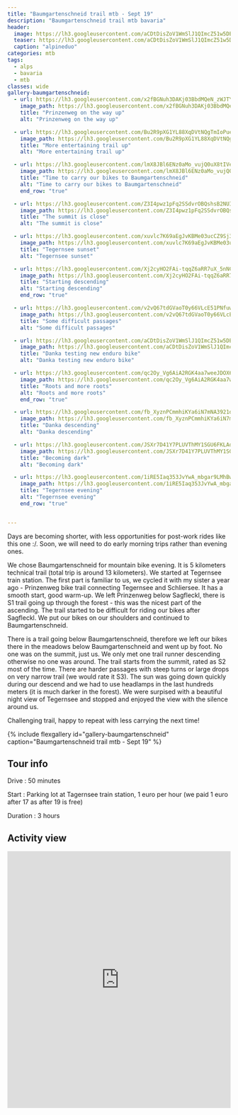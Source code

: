 ```yaml
---
title: "Baumgartenschneid trail mtb - Sept 19"
description: "Baumgartenschneid trail mtb bavaria"
header:
  image: https://lh3.googleusercontent.com/aCDtDisZoV1WmSlJ1QImcZ51w5DEpP7Gu7mKVUqheopnJ3e7DvJYLqVa-WO-0iVVAUAeAA6N97EwmEVe4DOdvBcdzf6X7cpJC2hXJam3dJIbAOo1-rv4aOIHwVhU4uZS0xNUYEB_p3T9ticTsWTnchOt4IQJJz1iT1SDiyEGXKjj0l2G4YDiAzx9tx1ylcMq893B-LWs7jzBMk8cD-7MYnmrIpeHn9gwjb5jGCKvWmpIopPP6uKDDDY3qLfZPPi3G58elIM00elVwQ3EbXA6TTbPJXoREtsuA56DVACsPNkxxrDEBT0jwF8mgFapu3LgC1zGOYquyUnQKcWpGalKmFCPQ9Jv5V8SmbCKK74Vi1PO3jzJHUq-fI3yF0Xt7GUX5UILqHTkiIN8b0fDIoY3lWnzVZuf2t__uoJ4Y5cAw0CAmBKFPAOwWuxXEc-QVeANSvAQKmWxPng0ZFIFidY4KJkeeKEuyKfs9k6GCjTzb6yd-mocOtBgvGPKStUkQambLTRZFIuiStJXe4IM1Nw0i_2WZVoG1iUmBOoTYEciekI9tTgT5offfErypib5FzkgHgH_5AELnCi_2ri7sHtqheIMRGQyG7xQWZihZv0tLAQhPh-Ff0zGnBNGl4Ijdb_jwahiLQEUNxy8GURlN1deFzhxsZJbyFTeKcSJb4p-fKei3qMGUL6IcgOP_dpz9J3bSXk_9MAS82G8oVuFV_9pKloC_Hvk9Wh5fuagPwvaWOAZyVil7w=w1156-h1540-no
  teaser: https://lh3.googleusercontent.com/aCDtDisZoV1WmSlJ1QImcZ51w5DEpP7Gu7mKVUqheopnJ3e7DvJYLqVa-WO-0iVVAUAeAA6N97EwmEVe4DOdvBcdzf6X7cpJC2hXJam3dJIbAOo1-rv4aOIHwVhU4uZS0xNUYEB_p3T9ticTsWTnchOt4IQJJz1iT1SDiyEGXKjj0l2G4YDiAzx9tx1ylcMq893B-LWs7jzBMk8cD-7MYnmrIpeHn9gwjb5jGCKvWmpIopPP6uKDDDY3qLfZPPi3G58elIM00elVwQ3EbXA6TTbPJXoREtsuA56DVACsPNkxxrDEBT0jwF8mgFapu3LgC1zGOYquyUnQKcWpGalKmFCPQ9Jv5V8SmbCKK74Vi1PO3jzJHUq-fI3yF0Xt7GUX5UILqHTkiIN8b0fDIoY3lWnzVZuf2t__uoJ4Y5cAw0CAmBKFPAOwWuxXEc-QVeANSvAQKmWxPng0ZFIFidY4KJkeeKEuyKfs9k6GCjTzb6yd-mocOtBgvGPKStUkQambLTRZFIuiStJXe4IM1Nw0i_2WZVoG1iUmBOoTYEciekI9tTgT5offfErypib5FzkgHgH_5AELnCi_2ri7sHtqheIMRGQyG7xQWZihZv0tLAQhPh-Ff0zGnBNGl4Ijdb_jwahiLQEUNxy8GURlN1deFzhxsZJbyFTeKcSJb4p-fKei3qMGUL6IcgOP_dpz9J3bSXk_9MAS82G8oVuFV_9pKloC_Hvk9Wh5fuagPwvaWOAZyVil7w=w300-h800-no
  caption: "alpineduo"
categories: mtb
tags:
  - alps
  - bavaria
  - mtb
classes: wide
gallery-baumgartenschneid:
  - url: https://lh3.googleusercontent.com/x2fBGNuh3DAKj03BbdMQeN_zWJTYH8wzYDylMjvvAz19tqX2VLMGhdBFW05haHgT4AVJJAu49fqLgmTmIqu_zg5ZzsBQrCJfTf7nAIvSc_wUYwfaAJnqCOExIHhfjW6ccC7cPu8UWuRBcDBfaZEpZ9Co_IALLkZQeHwkBDbzkpAohLVyyy3owkFBRMXu1i1x2a9t_s6u8uDX6S-neHCRAQuICCQJ9ONrCq3PG_OXee2uSrzQpVdbjEQc8XD5emi1YDlJ5Fk8gAeORGdMK4hrAlmkSckPFVRsgsNFoosPCFIix4JGWYTmZ22_a-NuzHRuI2_NvqAJxG5Ion3gavFaVZ86sEx3cDCOYzUUnO6p5gh53qhI3tzmygK0_BmT1ezzFROgMkKVWFWJz0AvZ4Jp2EZH7ggk9wR6bhqfMuqYE5rFiTi4XdXbm_edqUKeSotosGiIwuqYZgvFZJN-uf7-qu3nm88hNmwbliNNKDPEyq73YqMbUwLuhZ_R_KGxSlMBdWhKBQoPt9-_I06as_eECPoYb0IsJ2LobpTSNdeZs7cC_OuW9TMB2dSKAUH37hu3dnXHC_2lfl2e9hkC1vD31FZXIJbavfWLkhXgDR_QtoEKO9mR4IJapL98qtBOZmhARTxN41KQQM_6PkoHneNAeCcBYHtYZlLVd2i34o5XOLG4xArb4GOrOA37-sKeDNCjfF4AIDnP5G8rhbQd_Q8HxAgSz3dB4tJwLGyGwtHhouvlNllhGg=w1156-h1540-no
    image_path: https://lh3.googleusercontent.com/x2fBGNuh3DAKj03BbdMQeN_zWJTYH8wzYDylMjvvAz19tqX2VLMGhdBFW05haHgT4AVJJAu49fqLgmTmIqu_zg5ZzsBQrCJfTf7nAIvSc_wUYwfaAJnqCOExIHhfjW6ccC7cPu8UWuRBcDBfaZEpZ9Co_IALLkZQeHwkBDbzkpAohLVyyy3owkFBRMXu1i1x2a9t_s6u8uDX6S-neHCRAQuICCQJ9ONrCq3PG_OXee2uSrzQpVdbjEQc8XD5emi1YDlJ5Fk8gAeORGdMK4hrAlmkSckPFVRsgsNFoosPCFIix4JGWYTmZ22_a-NuzHRuI2_NvqAJxG5Ion3gavFaVZ86sEx3cDCOYzUUnO6p5gh53qhI3tzmygK0_BmT1ezzFROgMkKVWFWJz0AvZ4Jp2EZH7ggk9wR6bhqfMuqYE5rFiTi4XdXbm_edqUKeSotosGiIwuqYZgvFZJN-uf7-qu3nm88hNmwbliNNKDPEyq73YqMbUwLuhZ_R_KGxSlMBdWhKBQoPt9-_I06as_eECPoYb0IsJ2LobpTSNdeZs7cC_OuW9TMB2dSKAUH37hu3dnXHC_2lfl2e9hkC1vD31FZXIJbavfWLkhXgDR_QtoEKO9mR4IJapL98qtBOZmhARTxN41KQQM_6PkoHneNAeCcBYHtYZlLVd2i34o5XOLG4xArb4GOrOA37-sKeDNCjfF4AIDnP5G8rhbQd_Q8HxAgSz3dB4tJwLGyGwtHhouvlNllhGg=w300-h400-no
    title: "Prinzenweg on the way up"
    alt: "Prinzenweg on the way up"

  - url: https://lh3.googleusercontent.com/Bu2R9pXG1YL88XqDVtNQgTmIoPueVb1btq06pNW0ngLfv1peaMBB5RKdq9IoNlFODorb6eU5Mf8zaxxq4oieWqK26eAhkLL1kewxw5bvSnXhUIpgQHqEGTyfdfIBHl5hl6Qch_L3LE_Vo4EKROciPvqnsVIxDenCrecO3Tpk9AqKVDADKzckrk6SMrmvlyEMNLMKBpTtek6M26Z2x-4MEKioXC8P25xv-OOUywhINeIxHSGRnOhhxpBJYYaA9IYY7T785RSNjn_xo4LQXl_BHMjQbckwDXUgPbQFROHINXZiTAQubROJFlOxzIFE86Q1obAumsB_B6irUHFByhOL0H_APOuoeH00-2JpHQvWkJAKRbx0B1RbWjqr8AKTu_6SH_Gx6Y8lFwCN-8BzZZ9sF9Am-DCs4q2d-CMc2Q0CwIg1BGmCA02r6DrC4VzKT-0TDtXRio1ZdRP5jA1jklq3rm8BxOrOVhVVaf6kJ96e1v3ZgbeW380V-umB9zTy-CHeWogLInVBoaSq1GxyHs85gVb8YLW_YyXUT0VKwc0LqCNr7c1D9aOwOzFKXB7ybZXsSzc9jppKIQkT98h3wqGHXBPOBnPhLjLzlONnerTeAZuZbOZyUj9mtO1l1YsyTGQ0UE9gWOFBMWR17lac7LNQkSNQdcaHpkmdZKPuYDScvKx_sA4CiJ55fJ-drvdbtAU-1QE4-l-po9FAaNbU9KU12wqbJJ9yp2Bg54mc4a7ZXAtCj0tjMA=w1156-h1540-no
    image_path: https://lh3.googleusercontent.com/Bu2R9pXG1YL88XqDVtNQgTmIoPueVb1btq06pNW0ngLfv1peaMBB5RKdq9IoNlFODorb6eU5Mf8zaxxq4oieWqK26eAhkLL1kewxw5bvSnXhUIpgQHqEGTyfdfIBHl5hl6Qch_L3LE_Vo4EKROciPvqnsVIxDenCrecO3Tpk9AqKVDADKzckrk6SMrmvlyEMNLMKBpTtek6M26Z2x-4MEKioXC8P25xv-OOUywhINeIxHSGRnOhhxpBJYYaA9IYY7T785RSNjn_xo4LQXl_BHMjQbckwDXUgPbQFROHINXZiTAQubROJFlOxzIFE86Q1obAumsB_B6irUHFByhOL0H_APOuoeH00-2JpHQvWkJAKRbx0B1RbWjqr8AKTu_6SH_Gx6Y8lFwCN-8BzZZ9sF9Am-DCs4q2d-CMc2Q0CwIg1BGmCA02r6DrC4VzKT-0TDtXRio1ZdRP5jA1jklq3rm8BxOrOVhVVaf6kJ96e1v3ZgbeW380V-umB9zTy-CHeWogLInVBoaSq1GxyHs85gVb8YLW_YyXUT0VKwc0LqCNr7c1D9aOwOzFKXB7ybZXsSzc9jppKIQkT98h3wqGHXBPOBnPhLjLzlONnerTeAZuZbOZyUj9mtO1l1YsyTGQ0UE9gWOFBMWR17lac7LNQkSNQdcaHpkmdZKPuYDScvKx_sA4CiJ55fJ-drvdbtAU-1QE4-l-po9FAaNbU9KU12wqbJJ9yp2Bg54mc4a7ZXAtCj0tjMA=w300-h400-no
    title: "More entertaining trail up"
    alt: "More entertaining trail up"

  - url: https://lh3.googleusercontent.com/lmX8JBl6ENz0aMo_vujQ0uX8tIVeqrwMmjGFLs1ffY71HNOYEtPGP-Vdp0n6tz9OTD8FIidnzWPgwV6zTPAuMaw3SkyGajfBvPHQSUkb2MzKAvyT_ppk79ly5mn6g8KKjkNJV-231_dPk10P1x6RTVlZBPqAASjDzGcaP9Pa69gF5db5TgbLCzEMCz1k7_lsjLE86Ps62M1inOzKFO20UhxVjGT51b_0ONDYh2mFFzmLhdjUrNJxGY3VzsvA8ETIddb_Tr4wSlhXT7g4h95Wg24Zkw5a5WPrrueXXuSgLQBRdxLIvzY57AJ6AaBJnG5Zw7NU_F_AFrIW0aCKTLHypZKTA3S7p-SBOUE_dHP_PA4_j6Qb5XgHucFoz8uDkbsKrh9OgakG-nscNqazWU_2JNW4LUW01MjuNf17uXoLXYrGvkAuMEfKjZFcAQrHWA6Tsheyq-IqNdChG8Th3lzM-Vs65Qb91xCl2-qar-S9PXNQ0Ue2hfmRhXQ7q5zlIvLaJJ7R_DC3XJZ8vNScoZ98WNENRpQoarr26-q4sDO9zgf_yQTw2tFu039Cnbn0r3EILdxCttSKnNGs0VndxhrhzbXclImt3onA2-QzMG0JbC5qxqxuxu78yJGTIT9z_e1L0wMzKGIZmXZIFFeKL--LKF1l4TgBg8_RWfgxQZCKm1fYYMEm3qCRkVR3kEkbeUjYKwLTZr_5cOQo_bL_d4gMn4i0ledzpt8eNWUhPN2_ebrbZIZZLg=w1156-h1540-no
    image_path: https://lh3.googleusercontent.com/lmX8JBl6ENz0aMo_vujQ0uX8tIVeqrwMmjGFLs1ffY71HNOYEtPGP-Vdp0n6tz9OTD8FIidnzWPgwV6zTPAuMaw3SkyGajfBvPHQSUkb2MzKAvyT_ppk79ly5mn6g8KKjkNJV-231_dPk10P1x6RTVlZBPqAASjDzGcaP9Pa69gF5db5TgbLCzEMCz1k7_lsjLE86Ps62M1inOzKFO20UhxVjGT51b_0ONDYh2mFFzmLhdjUrNJxGY3VzsvA8ETIddb_Tr4wSlhXT7g4h95Wg24Zkw5a5WPrrueXXuSgLQBRdxLIvzY57AJ6AaBJnG5Zw7NU_F_AFrIW0aCKTLHypZKTA3S7p-SBOUE_dHP_PA4_j6Qb5XgHucFoz8uDkbsKrh9OgakG-nscNqazWU_2JNW4LUW01MjuNf17uXoLXYrGvkAuMEfKjZFcAQrHWA6Tsheyq-IqNdChG8Th3lzM-Vs65Qb91xCl2-qar-S9PXNQ0Ue2hfmRhXQ7q5zlIvLaJJ7R_DC3XJZ8vNScoZ98WNENRpQoarr26-q4sDO9zgf_yQTw2tFu039Cnbn0r3EILdxCttSKnNGs0VndxhrhzbXclImt3onA2-QzMG0JbC5qxqxuxu78yJGTIT9z_e1L0wMzKGIZmXZIFFeKL--LKF1l4TgBg8_RWfgxQZCKm1fYYMEm3qCRkVR3kEkbeUjYKwLTZr_5cOQo_bL_d4gMn4i0ledzpt8eNWUhPN2_ebrbZIZZLg=w300-h400-no
    title: "Time to carry our bikes to Baumgartenschneid"
    alt: "Time to carry our bikes to Baumgartenschneid"
    end_row: "true"

  - url: https://lh3.googleusercontent.com/Z3I4pwz1pFq2SSdvrOBQshsB2NUIoApdXwjxLvAk9hjTrRvSrkK3CwsbnUP9MzW1N49djI06ZUuZHiXrv87vf5KiPS409ucz3z85tT7PdkCPIPDtRZnaEN0NeU3He_qnmzYe7zRYxDKhlKcKhtoqwbKfn1gOlu5B48uaGdoBIr-agHovZT_GcgFaf6NqjtCDsZzoYA61l6vEnWVtCJMWNb-qlFdn2MGF1lXv4-djMmR87ZpxwMQNfWEU3o1czhkH1g8t0oCRz1IqIV-NT4jzVmKYBqKg8LtFCjlF02v0nooq781akVmaYZOXU0Dfy93CHTuWHtiYklgZ6aUrYXUJHuczXCwngBC5Qg51q2qxggjKnxJsjLJGlbK9xo5zH9h9gqemaimGnV9-GIAdSQkQovMu_nHiIDsxIPI4I4LrScgskusKVicUagaYgWo768HWAQI4fZa-v7dg9it9q7A22NJz7i0ceqUBZdPggLp3ckeQUb6K6NV-CQVwhmNl5C-BLw-Mt9C7axz3rYGN8Abi2BZ59VcdFuZ00_YZ5w4BLXbern48yyCet9mbndXHAsovCFYt3kQecniarvjR3OcOX9eqb6gmOXRxINwo9UXC4_xemAJfgbjgbwCwATQmQiYEGojZRWVZcIzGIQnRixX7Jc55BXqWghoTllPtC38WHmTZlqxmwbZ7b5GRkJzLuV0Uf6e465HWhkp9aFcri4qEADV7bOGc3NOgU_9A7WjaGW9PyI8Gyg=w2054-h1542-no
    image_path: https://lh3.googleusercontent.com/Z3I4pwz1pFq2SSdvrOBQshsB2NUIoApdXwjxLvAk9hjTrRvSrkK3CwsbnUP9MzW1N49djI06ZUuZHiXrv87vf5KiPS409ucz3z85tT7PdkCPIPDtRZnaEN0NeU3He_qnmzYe7zRYxDKhlKcKhtoqwbKfn1gOlu5B48uaGdoBIr-agHovZT_GcgFaf6NqjtCDsZzoYA61l6vEnWVtCJMWNb-qlFdn2MGF1lXv4-djMmR87ZpxwMQNfWEU3o1czhkH1g8t0oCRz1IqIV-NT4jzVmKYBqKg8LtFCjlF02v0nooq781akVmaYZOXU0Dfy93CHTuWHtiYklgZ6aUrYXUJHuczXCwngBC5Qg51q2qxggjKnxJsjLJGlbK9xo5zH9h9gqemaimGnV9-GIAdSQkQovMu_nHiIDsxIPI4I4LrScgskusKVicUagaYgWo768HWAQI4fZa-v7dg9it9q7A22NJz7i0ceqUBZdPggLp3ckeQUb6K6NV-CQVwhmNl5C-BLw-Mt9C7axz3rYGN8Abi2BZ59VcdFuZ00_YZ5w4BLXbern48yyCet9mbndXHAsovCFYt3kQecniarvjR3OcOX9eqb6gmOXRxINwo9UXC4_xemAJfgbjgbwCwATQmQiYEGojZRWVZcIzGIQnRixX7Jc55BXqWghoTllPtC38WHmTZlqxmwbZ7b5GRkJzLuV0Uf6e465HWhkp9aFcri4qEADV7bOGc3NOgU_9A7WjaGW9PyI8Gyg=w400-h300-no
    title: "The summit is close"
    alt: "The summit is close"

  - url: https://lh3.googleusercontent.com/xuvlc7K69aEgJvKBMe03ucCZ9Sj3fOdHkLmd4EEi_jJSmmLRnn3Xdrcfzrr4xnFya84T6LBxNByy0VVozmBH97hCxFSZT4kMUeXOoqyWQ1ChHmNyvPEuNJSRZks0BLlwrsLbxCqaeCWccpWe41P-ELlNGKvF5vYgTR_6tayId1T7CNbrYbO79XzZcXlG_uJNkhu4HZqSQOu2SSlj2kT9jGKMFhPf5Xc0itSl9L7PFwUZ8VsQj-ZUBBNEVqLSiMWx71o4hdD_vhpn7Lf_pVjaJBdfHo79QrYq2uFzlA4HXOuchUg4bjL_ewu2qT8s4SJkx78iOobl91mp_-qW33MTIvS66q3n6A8ZWK7MdoMABHwlpqmmbypZUePJH5ZShxxWBOlia9VMuz7SgqyBFWH5IZfXm_M2t9yftaFOxLyJd771mBEEcMwJLwe0px42PNuXzMSZ2sI3hr_2R4m1q0lP8EcqXVSRfJkeuTUQamLTVOuu1g4ajbJYJY7Rx3gWPRXbFAE4hT89NFOQSeIt_dKoD808_1yA5s_bYpAo27f98aNPSOY8UFWQmNKOkii1xXnJIRFBwyQnhOtlD8QWV522gkPQB_VcOcvC4SOFcKG22w8t4fkA4HxFdsjCvogT_4G1lhQHa2lnaR-MtNRgm5H56FLHeeJThfXh5adIuu-QQSidfFVMv1w0h-daiwbwMJilIvF8nB16zgTB3ylrO2IzqNPzJT3rHcgp0qvZptvbWvZl7PEeyg=w2054-h1540-no
    image_path: https://lh3.googleusercontent.com/xuvlc7K69aEgJvKBMe03ucCZ9Sj3fOdHkLmd4EEi_jJSmmLRnn3Xdrcfzrr4xnFya84T6LBxNByy0VVozmBH97hCxFSZT4kMUeXOoqyWQ1ChHmNyvPEuNJSRZks0BLlwrsLbxCqaeCWccpWe41P-ELlNGKvF5vYgTR_6tayId1T7CNbrYbO79XzZcXlG_uJNkhu4HZqSQOu2SSlj2kT9jGKMFhPf5Xc0itSl9L7PFwUZ8VsQj-ZUBBNEVqLSiMWx71o4hdD_vhpn7Lf_pVjaJBdfHo79QrYq2uFzlA4HXOuchUg4bjL_ewu2qT8s4SJkx78iOobl91mp_-qW33MTIvS66q3n6A8ZWK7MdoMABHwlpqmmbypZUePJH5ZShxxWBOlia9VMuz7SgqyBFWH5IZfXm_M2t9yftaFOxLyJd771mBEEcMwJLwe0px42PNuXzMSZ2sI3hr_2R4m1q0lP8EcqXVSRfJkeuTUQamLTVOuu1g4ajbJYJY7Rx3gWPRXbFAE4hT89NFOQSeIt_dKoD808_1yA5s_bYpAo27f98aNPSOY8UFWQmNKOkii1xXnJIRFBwyQnhOtlD8QWV522gkPQB_VcOcvC4SOFcKG22w8t4fkA4HxFdsjCvogT_4G1lhQHa2lnaR-MtNRgm5H56FLHeeJThfXh5adIuu-QQSidfFVMv1w0h-daiwbwMJilIvF8nB16zgTB3ylrO2IzqNPzJT3rHcgp0qvZptvbWvZl7PEeyg=w400-h300-no
    title: "Tegernsee sunset"
    alt: "Tegernsee sunset"

  - url: https://lh3.googleusercontent.com/Xj2cyHO2FAi-tqqZ6aRR7uX_5nNC3vETtEPgNhZxqAH32qcCQIXB3f-SH3DMwWRPcp3ix0ECFyT2-zqggz-GJJTB3HEmCBxBWAImLzNecjVp79u3KaS6cnp33eWWnCeAj3McBdNc68KusM5XLhwe1p8hJj34m0gZNfRg38u-gxZqs5l7RS7rcBfqPEBN_ipPYMzPNu9As-h-OiMlbEkwzbTtNN7-clEImzEXwLAW3OKfhJh4c69gb8uTSHNMQDruwtqlQs0IqoTJdVBC91WETIApp8YLlBQeuiRuK1Kv8ZgfAhR_K_hdT6N8YswcnfnW6YG_WqKgVvGf36yZOfmLQF1YwOmD-UH3IJx-FK3KYrZ8hsJOkAwVnHA67W3pVIVgwwAZ1KyUea_d9gKwjoZE5WCBm3QxXfs1XcO41b_ODQGep39K2WJKSUpXNIPyenhlb0GbXvSX_IsX2LcZTGGTwUB9c07uFkDckhv9xLuxio4Ed1Sw1vbxfW3-_GxhX3Y_yOnWk_Dn7s8ZvwH98SEV31M00mgbiLhhNL68J9CklTFIP2xe3mmwgIY-8LUPRWeh32-JflRNBRObtkXVs4N0g1VQUpDrAMlw7Hppy9OOWxeWV-nrBe2Oycom515gYMN2kDJhu-EV0gdVzyfvQH166Q7tOwcJVu0BVebsSjpXYbY2dh0_d5tNsr4En4r_xDfgC6NJhY7M7LSDzAUDvjraM-Z0ucwaWJw7lXfvGqyxzJC9yJcVcA=w2054-h1542-no
    image_path: https://lh3.googleusercontent.com/Xj2cyHO2FAi-tqqZ6aRR7uX_5nNC3vETtEPgNhZxqAH32qcCQIXB3f-SH3DMwWRPcp3ix0ECFyT2-zqggz-GJJTB3HEmCBxBWAImLzNecjVp79u3KaS6cnp33eWWnCeAj3McBdNc68KusM5XLhwe1p8hJj34m0gZNfRg38u-gxZqs5l7RS7rcBfqPEBN_ipPYMzPNu9As-h-OiMlbEkwzbTtNN7-clEImzEXwLAW3OKfhJh4c69gb8uTSHNMQDruwtqlQs0IqoTJdVBC91WETIApp8YLlBQeuiRuK1Kv8ZgfAhR_K_hdT6N8YswcnfnW6YG_WqKgVvGf36yZOfmLQF1YwOmD-UH3IJx-FK3KYrZ8hsJOkAwVnHA67W3pVIVgwwAZ1KyUea_d9gKwjoZE5WCBm3QxXfs1XcO41b_ODQGep39K2WJKSUpXNIPyenhlb0GbXvSX_IsX2LcZTGGTwUB9c07uFkDckhv9xLuxio4Ed1Sw1vbxfW3-_GxhX3Y_yOnWk_Dn7s8ZvwH98SEV31M00mgbiLhhNL68J9CklTFIP2xe3mmwgIY-8LUPRWeh32-JflRNBRObtkXVs4N0g1VQUpDrAMlw7Hppy9OOWxeWV-nrBe2Oycom515gYMN2kDJhu-EV0gdVzyfvQH166Q7tOwcJVu0BVebsSjpXYbY2dh0_d5tNsr4En4r_xDfgC6NJhY7M7LSDzAUDvjraM-Z0ucwaWJw7lXfvGqyxzJC9yJcVcA=w400-h300-no
    title: "Starting descending"
    alt: "Starting descending"
    end_row: "true"

  - url: https://lh3.googleusercontent.com/v2vQ67tdGVaoT0y66VLcE51PNfuwa8YKSEeTEH189-4JXLLHyaYmEmf6D-hiffoMbUQcNje21FnlloD8h7INdZ6oHuDMsAJNajSm-RmbeVanr0CcbOWWB_b6LqBYdcUYpK-Pb_gZGL_GSkEs7WH2QIh88eZkscpbdAyDzjVezVqf8QciCkEiaAp-G7RP8vCtnYvhDWePhWclOCEItf4IZbNz_oin2JxGkh_fU3RecdRDvjvjdU6cS46j9BN5z6qRTlLDQ-UERIONF9yTkCgKN7uhSL3u9A3kksdC1Z6vY7gu00vYG0HrF0iB91T5qaTrNhcIJBQNbcI-TatSmfujo9RLAhiOtTIs5PCYMMulUve_1xilhTb8bCAwNKSMUUO9bOFF8mwgio2sU4niGwSvoXtIcX5SiEfUvHf0uO2RVbYm6OvHgA77B04_PaywpOYHDk76bam1rQuy8K8ZF7-PwxhZXrMbuzTOmOwcgyyN1ja_eNZ841QNWMXXOfskusc-T0IDMyVlWD9eRjBowaP4QRA0GsjLJ5g9R3KmflFhbRT_curs5Y9mKMVd1FaASu4rdfpKeXgCTw-AmcUAGpRsHVwl-oXI9rlpl5yHUd8Vi31Mk1GaMsGb_gU5xlfYw0scusEYqCwSaSsQy3oFoyKqyTHy0Z7rkT_fAaTjGKJp_ESrMQUQHIVaNndAOE8bklTg-NyOwIJ1nVLAssdofjNcxy7QN_n03-eTt6vs3-GghgSm-1lYow=w1156-h1540-no
    image_path: https://lh3.googleusercontent.com/v2vQ67tdGVaoT0y66VLcE51PNfuwa8YKSEeTEH189-4JXLLHyaYmEmf6D-hiffoMbUQcNje21FnlloD8h7INdZ6oHuDMsAJNajSm-RmbeVanr0CcbOWWB_b6LqBYdcUYpK-Pb_gZGL_GSkEs7WH2QIh88eZkscpbdAyDzjVezVqf8QciCkEiaAp-G7RP8vCtnYvhDWePhWclOCEItf4IZbNz_oin2JxGkh_fU3RecdRDvjvjdU6cS46j9BN5z6qRTlLDQ-UERIONF9yTkCgKN7uhSL3u9A3kksdC1Z6vY7gu00vYG0HrF0iB91T5qaTrNhcIJBQNbcI-TatSmfujo9RLAhiOtTIs5PCYMMulUve_1xilhTb8bCAwNKSMUUO9bOFF8mwgio2sU4niGwSvoXtIcX5SiEfUvHf0uO2RVbYm6OvHgA77B04_PaywpOYHDk76bam1rQuy8K8ZF7-PwxhZXrMbuzTOmOwcgyyN1ja_eNZ841QNWMXXOfskusc-T0IDMyVlWD9eRjBowaP4QRA0GsjLJ5g9R3KmflFhbRT_curs5Y9mKMVd1FaASu4rdfpKeXgCTw-AmcUAGpRsHVwl-oXI9rlpl5yHUd8Vi31Mk1GaMsGb_gU5xlfYw0scusEYqCwSaSsQy3oFoyKqyTHy0Z7rkT_fAaTjGKJp_ESrMQUQHIVaNndAOE8bklTg-NyOwIJ1nVLAssdofjNcxy7QN_n03-eTt6vs3-GghgSm-1lYow=w300-h400-no
    title: "Some difficult passages"
    alt: "Some difficult passages"

  - url: https://lh3.googleusercontent.com/aCDtDisZoV1WmSlJ1QImcZ51w5DEpP7Gu7mKVUqheopnJ3e7DvJYLqVa-WO-0iVVAUAeAA6N97EwmEVe4DOdvBcdzf6X7cpJC2hXJam3dJIbAOo1-rv4aOIHwVhU4uZS0xNUYEB_p3T9ticTsWTnchOt4IQJJz1iT1SDiyEGXKjj0l2G4YDiAzx9tx1ylcMq893B-LWs7jzBMk8cD-7MYnmrIpeHn9gwjb5jGCKvWmpIopPP6uKDDDY3qLfZPPi3G58elIM00elVwQ3EbXA6TTbPJXoREtsuA56DVACsPNkxxrDEBT0jwF8mgFapu3LgC1zGOYquyUnQKcWpGalKmFCPQ9Jv5V8SmbCKK74Vi1PO3jzJHUq-fI3yF0Xt7GUX5UILqHTkiIN8b0fDIoY3lWnzVZuf2t__uoJ4Y5cAw0CAmBKFPAOwWuxXEc-QVeANSvAQKmWxPng0ZFIFidY4KJkeeKEuyKfs9k6GCjTzb6yd-mocOtBgvGPKStUkQambLTRZFIuiStJXe4IM1Nw0i_2WZVoG1iUmBOoTYEciekI9tTgT5offfErypib5FzkgHgH_5AELnCi_2ri7sHtqheIMRGQyG7xQWZihZv0tLAQhPh-Ff0zGnBNGl4Ijdb_jwahiLQEUNxy8GURlN1deFzhxsZJbyFTeKcSJb4p-fKei3qMGUL6IcgOP_dpz9J3bSXk_9MAS82G8oVuFV_9pKloC_Hvk9Wh5fuagPwvaWOAZyVil7w=w1156-h1540-no
    image_path: https://lh3.googleusercontent.com/aCDtDisZoV1WmSlJ1QImcZ51w5DEpP7Gu7mKVUqheopnJ3e7DvJYLqVa-WO-0iVVAUAeAA6N97EwmEVe4DOdvBcdzf6X7cpJC2hXJam3dJIbAOo1-rv4aOIHwVhU4uZS0xNUYEB_p3T9ticTsWTnchOt4IQJJz1iT1SDiyEGXKjj0l2G4YDiAzx9tx1ylcMq893B-LWs7jzBMk8cD-7MYnmrIpeHn9gwjb5jGCKvWmpIopPP6uKDDDY3qLfZPPi3G58elIM00elVwQ3EbXA6TTbPJXoREtsuA56DVACsPNkxxrDEBT0jwF8mgFapu3LgC1zGOYquyUnQKcWpGalKmFCPQ9Jv5V8SmbCKK74Vi1PO3jzJHUq-fI3yF0Xt7GUX5UILqHTkiIN8b0fDIoY3lWnzVZuf2t__uoJ4Y5cAw0CAmBKFPAOwWuxXEc-QVeANSvAQKmWxPng0ZFIFidY4KJkeeKEuyKfs9k6GCjTzb6yd-mocOtBgvGPKStUkQambLTRZFIuiStJXe4IM1Nw0i_2WZVoG1iUmBOoTYEciekI9tTgT5offfErypib5FzkgHgH_5AELnCi_2ri7sHtqheIMRGQyG7xQWZihZv0tLAQhPh-Ff0zGnBNGl4Ijdb_jwahiLQEUNxy8GURlN1deFzhxsZJbyFTeKcSJb4p-fKei3qMGUL6IcgOP_dpz9J3bSXk_9MAS82G8oVuFV_9pKloC_Hvk9Wh5fuagPwvaWOAZyVil7w=w300-h400-no
    title: "Danka testing new enduro bike"
    alt: "Danka testing new enduro bike"

  - url: https://lh3.googleusercontent.com/qc2Oy_Vg6AiA2RGK4aa7weeJDOX646Lv5UrE3rCK7rC6ejtD7r2IiUgPU2j2cnMYFYQ3XXovakfqmE_67P3C5SEfGNjVZWO4AkZjZF9blVkgThhaahJfgoz3nZuFM1CQCkI51l1roNdHg3sGt6EcSXe8udMFqYa1IM1wSKBRU6W9qNSk-2ckfboiNOcL5ggecSv3qUg7E2hLKACWgkbyzqFIfjtaDxq1C0M02NYAAGJ78vZf4xVlho7Vo9GutOysxlZz-NfX6MePmhG8dK306hKnAvCf1yO0f-CDJUnUy9OA9xWev7wNU356QoFbvEgOVOu0aBVPGXA3s1tVpvaR9C0KwcYLORL_Fb5ODp8If5uIQmC6TKK7xxQ_s8lkbSb75adzzFfBrNXHIh_epKugryK2CrF_H82jxzH6aNZD2CO0zY2eGyYx7R-XrZlTi9X0dNJHchX-50MT3zdjIcuaYFVwM76bfF7YkzMHxLRd263AvEDN2tG-dZdMqGJCQkUXDZyfFPD7zm-JENTZzAfMWCUTGoHCEeqGMeOcwVimvOjXVqaBNjQgIjK3kUiBtvT7gCyIdVyHXLqrx9lWavVNjcpNmJhD12EOu18w-UIFBT5iKL7DD1X5HXJ8vwiU_UEY9sqkD_ItWcUVQ6wRF9u0mdP-xQzus7mp4CMuI98h46l_2PBw1kaNGOL6ljwcXPsrrGJw6uqrVXmBCLJbnj0AGp5Amm31eh2pbyRbfGd2ciARpmokKw=w1156-h1540-no
    image_path: https://lh3.googleusercontent.com/qc2Oy_Vg6AiA2RGK4aa7weeJDOX646Lv5UrE3rCK7rC6ejtD7r2IiUgPU2j2cnMYFYQ3XXovakfqmE_67P3C5SEfGNjVZWO4AkZjZF9blVkgThhaahJfgoz3nZuFM1CQCkI51l1roNdHg3sGt6EcSXe8udMFqYa1IM1wSKBRU6W9qNSk-2ckfboiNOcL5ggecSv3qUg7E2hLKACWgkbyzqFIfjtaDxq1C0M02NYAAGJ78vZf4xVlho7Vo9GutOysxlZz-NfX6MePmhG8dK306hKnAvCf1yO0f-CDJUnUy9OA9xWev7wNU356QoFbvEgOVOu0aBVPGXA3s1tVpvaR9C0KwcYLORL_Fb5ODp8If5uIQmC6TKK7xxQ_s8lkbSb75adzzFfBrNXHIh_epKugryK2CrF_H82jxzH6aNZD2CO0zY2eGyYx7R-XrZlTi9X0dNJHchX-50MT3zdjIcuaYFVwM76bfF7YkzMHxLRd263AvEDN2tG-dZdMqGJCQkUXDZyfFPD7zm-JENTZzAfMWCUTGoHCEeqGMeOcwVimvOjXVqaBNjQgIjK3kUiBtvT7gCyIdVyHXLqrx9lWavVNjcpNmJhD12EOu18w-UIFBT5iKL7DD1X5HXJ8vwiU_UEY9sqkD_ItWcUVQ6wRF9u0mdP-xQzus7mp4CMuI98h46l_2PBw1kaNGOL6ljwcXPsrrGJw6uqrVXmBCLJbnj0AGp5Amm31eh2pbyRbfGd2ciARpmokKw=w300-h400-no
    title: "Roots and more roots"
    alt: "Roots and more roots"
    end_row: "true"

  - url: https://lh3.googleusercontent.com/fb_XyznPCmmhiKYa6iN7mNA3921d43cHJBWqTNyq3hxLCI3ATpbnoig1g2kc4kYiPf_Tjq02mzqPJg5ExpDN86uEY_EbUSDohoW7u1XWjDfYV9NTVCYuf9A6Ed-nAKkwqAjXyjPtT44JelzZiDZ1icYE5MD7eUwPPMSIY8TAYaHYSP7jNM8S3fjBYyAoZsjDALW9SQn3W9hiRlZKnKBOez03150dAZjPfr1iwUKUATboMmS2ixhOScjgMFwmKp87lkrBpvFcABU5tBYp6e-Ge5V1pVIfxj7YooxNPwCs6vFbyGgeE9J2GkWnA5ZQNEFVb0Srm_McMfMHmKce3hA-0FQhzzO5jIJzj10_16iFVL9RhdiYCY46iBCxThZHmFSZ6oAXuNNuAn2oWspOWiBX1Q1QzI4S_XiSn_dSm-kX_c4A7e1x_wPUZ2sFOHfOcJC5UhhW0JYH3S2gbhX1Y80Nbh8LiGy0dFqTANztFn6svLS3oF8OPfynvtylbo2YaDOvfuE5hg_8GM4m4qu70lCJmjlZwpcedMGigMiWILDKwuArEBHQXm_XflmS64UjOuh316veCpMWEv7ojOGkHMFLrX6HTPeoq4oDD7iOTvQ0UO2Qh7HnwG-ayd3TOyljkv4gG_vzKyxs6KBsaoifSHazS3P1dnFiWfLBkMRzD3UcQ9kcH44ir9xx14S6NK7lLXlnFz6OGpW2gaMPRXpytuzo8sVUuUr5Lzazs9WMIhWDFOcBW8Hjjw=w1156-h1540-no
    image_path: https://lh3.googleusercontent.com/fb_XyznPCmmhiKYa6iN7mNA3921d43cHJBWqTNyq3hxLCI3ATpbnoig1g2kc4kYiPf_Tjq02mzqPJg5ExpDN86uEY_EbUSDohoW7u1XWjDfYV9NTVCYuf9A6Ed-nAKkwqAjXyjPtT44JelzZiDZ1icYE5MD7eUwPPMSIY8TAYaHYSP7jNM8S3fjBYyAoZsjDALW9SQn3W9hiRlZKnKBOez03150dAZjPfr1iwUKUATboMmS2ixhOScjgMFwmKp87lkrBpvFcABU5tBYp6e-Ge5V1pVIfxj7YooxNPwCs6vFbyGgeE9J2GkWnA5ZQNEFVb0Srm_McMfMHmKce3hA-0FQhzzO5jIJzj10_16iFVL9RhdiYCY46iBCxThZHmFSZ6oAXuNNuAn2oWspOWiBX1Q1QzI4S_XiSn_dSm-kX_c4A7e1x_wPUZ2sFOHfOcJC5UhhW0JYH3S2gbhX1Y80Nbh8LiGy0dFqTANztFn6svLS3oF8OPfynvtylbo2YaDOvfuE5hg_8GM4m4qu70lCJmjlZwpcedMGigMiWILDKwuArEBHQXm_XflmS64UjOuh316veCpMWEv7ojOGkHMFLrX6HTPeoq4oDD7iOTvQ0UO2Qh7HnwG-ayd3TOyljkv4gG_vzKyxs6KBsaoifSHazS3P1dnFiWfLBkMRzD3UcQ9kcH44ir9xx14S6NK7lLXlnFz6OGpW2gaMPRXpytuzo8sVUuUr5Lzazs9WMIhWDFOcBW8Hjjw=w300-h400-no
    title: "Danka descending"
    alt: "Danka descending"

  - url: https://lh3.googleusercontent.com/JSXr7D41Y7PLUVThMY1SGU6FKLAdLJxghdD4qYyGPvFJ2r98wly4K0nTsnraDGCbwwkxnNmJS2_CUCOBQEHfx8m52ATZ3E-jmmcJyE1AyFIlS1OB62XweM9uduYu0pEymQYRQMuB0XCUhe7VZ4aQMRlwCvNnxFK0Ju_09pdYLMduKIQYr45cuNInay6VyAZtkrATul4vHrgwP5PoonGSlQ4teNI8KdVrWbKpp4BIkV9uoZF6XiWzX6NTIugc41B-XtYmmhTvAuJs3WgrXrp-7wBqg9Cyd4pqXitqOAnX_kMTw1snAXk064cQ3ZqYcCYCJnnPpVwZe8qrYkunJB8AEHOpxnE215iwMGwgAwnq-KYWe0wAakAfbOZFjzvTI33uMBODdI1i2EllsR2K_G45vfw_DWo_bXUdw13HyGehrrJQbaM3NJAezMMrluwzmQW4Ky1RpUUKhEtW8nKjRrBIrOCt4prRgcveKr01f3eh5IWTNjOdU5Ez3FpquQt7Rd9Dg5EMlEI7AxAi_z8fRC5SW1Rbgncus9jZ2NkNe7tRY1cKhHmN7Iw7wZbbhmQIi1mSE6O5KubutPH4KLGJXeyem9p6HQ2DCk6P-LxFbV7_m-fmxMMikKrWSdEQ8mbWmM_OJRjDM2fIz16uItrp5ZePLc2Uj_9nLZV6SILyHpQs5PMpYDZXoPjMFWJjDdiwYAyZ4LU-o2MYWoSPXrFH7DEB8Q_TxveBySN1gnijpb1E3RiRWyw-qQ=w1156-h1540-no
    image_path: https://lh3.googleusercontent.com/JSXr7D41Y7PLUVThMY1SGU6FKLAdLJxghdD4qYyGPvFJ2r98wly4K0nTsnraDGCbwwkxnNmJS2_CUCOBQEHfx8m52ATZ3E-jmmcJyE1AyFIlS1OB62XweM9uduYu0pEymQYRQMuB0XCUhe7VZ4aQMRlwCvNnxFK0Ju_09pdYLMduKIQYr45cuNInay6VyAZtkrATul4vHrgwP5PoonGSlQ4teNI8KdVrWbKpp4BIkV9uoZF6XiWzX6NTIugc41B-XtYmmhTvAuJs3WgrXrp-7wBqg9Cyd4pqXitqOAnX_kMTw1snAXk064cQ3ZqYcCYCJnnPpVwZe8qrYkunJB8AEHOpxnE215iwMGwgAwnq-KYWe0wAakAfbOZFjzvTI33uMBODdI1i2EllsR2K_G45vfw_DWo_bXUdw13HyGehrrJQbaM3NJAezMMrluwzmQW4Ky1RpUUKhEtW8nKjRrBIrOCt4prRgcveKr01f3eh5IWTNjOdU5Ez3FpquQt7Rd9Dg5EMlEI7AxAi_z8fRC5SW1Rbgncus9jZ2NkNe7tRY1cKhHmN7Iw7wZbbhmQIi1mSE6O5KubutPH4KLGJXeyem9p6HQ2DCk6P-LxFbV7_m-fmxMMikKrWSdEQ8mbWmM_OJRjDM2fIz16uItrp5ZePLc2Uj_9nLZV6SILyHpQs5PMpYDZXoPjMFWJjDdiwYAyZ4LU-o2MYWoSPXrFH7DEB8Q_TxveBySN1gnijpb1E3RiRWyw-qQ=w300-h400-no
    title: "Becoming dark"
    alt: "Becoming dark"

  - url: https://lh3.googleusercontent.com/1iRE5Iaq353JvYwA_mbgar9LMhBw8fm8sppfvMSWy9KUtX8gRg-NJhpyl9VVYM6bGdJq5vVgeqz9ZgP6v40j7baY_KbJjH3a6zQRFK4af1tVv6weoV3-U5v-bE6j-iDqIkG7FHsQMB2bnDDtX0abp5NlpzQAIEE1XOPN6GMwfJ1VgBt4pxfpiqfutY-VedYzSEadRr2r9BDx-gviE-SD-1399xr2D3A87wCCYRQvAX0CUfeyyPYm5XwIJwfqfAa9SXJbwVYrvnT9a8mMzl2oAACEuGGZvzjYoVPqqKDw_aPXZrhFvsiFgsWdwL3wGm4x0bTnDPgMHlXpXr-LjjKjzFNOIZ6ydP6C5KZmufSE6qlzzOTD-3fMwMs4C-VWuCq0B00dEeRefd7k8e-CDucbtrxZ7dHBCj9kAv145EsXWliNMYdc7vQWSowey6DzD5E9D7mScufSnm4e4lnTwAeLQo0FAU7BboNDj2GQwlCeC6pvbf-i53kh8MLGX3dyE0MjPT50XQO8GeKGQwQnUmfz-WOAk5JwYb3F_JSYBSYCbbTU0VrR7sgoefCbHXRuTc0IsL1cnZFbj8UtMdCfAVkbPCl5sLzhxVRYdsF0p0ljy7EGfIoEsyspIB3XClQflRiedSzKAYkYYgOnuuAJyqX6gopG_xn6I3W9M7anCFD38AIvznszmHeKr9Yc0xKWxvFtYKJ2BI-yD-dKJ__3MpEDNOKBOy_20hjj1qvcbdN7HZJrMfgcEQ=w2016-h1512-no
    image_path: https://lh3.googleusercontent.com/1iRE5Iaq353JvYwA_mbgar9LMhBw8fm8sppfvMSWy9KUtX8gRg-NJhpyl9VVYM6bGdJq5vVgeqz9ZgP6v40j7baY_KbJjH3a6zQRFK4af1tVv6weoV3-U5v-bE6j-iDqIkG7FHsQMB2bnDDtX0abp5NlpzQAIEE1XOPN6GMwfJ1VgBt4pxfpiqfutY-VedYzSEadRr2r9BDx-gviE-SD-1399xr2D3A87wCCYRQvAX0CUfeyyPYm5XwIJwfqfAa9SXJbwVYrvnT9a8mMzl2oAACEuGGZvzjYoVPqqKDw_aPXZrhFvsiFgsWdwL3wGm4x0bTnDPgMHlXpXr-LjjKjzFNOIZ6ydP6C5KZmufSE6qlzzOTD-3fMwMs4C-VWuCq0B00dEeRefd7k8e-CDucbtrxZ7dHBCj9kAv145EsXWliNMYdc7vQWSowey6DzD5E9D7mScufSnm4e4lnTwAeLQo0FAU7BboNDj2GQwlCeC6pvbf-i53kh8MLGX3dyE0MjPT50XQO8GeKGQwQnUmfz-WOAk5JwYb3F_JSYBSYCbbTU0VrR7sgoefCbHXRuTc0IsL1cnZFbj8UtMdCfAVkbPCl5sLzhxVRYdsF0p0ljy7EGfIoEsyspIB3XClQflRiedSzKAYkYYgOnuuAJyqX6gopG_xn6I3W9M7anCFD38AIvznszmHeKr9Yc0xKWxvFtYKJ2BI-yD-dKJ__3MpEDNOKBOy_20hjj1qvcbdN7HZJrMfgcEQ=w400-h300-no
    title: "Tegernsee evening"
    alt: "Tegernsee evening"
    end_row: "true"


---
```


Days are becoming shorter, with less opportunities for post-work rides like this one :/. Soon, we will need to do early morning trips rather than evening ones.

We chose Baumgartenschneid for mountain bike evening. It is 5 kilometers technical trail (total trip is around 13 kilometers). We started at Tegernsee train station. The first part is familiar to us, we cycled it with my sister a year ago - Prinzenweg bike trail connecting Tegernsee and Schliersee. It has a smooth start, good warm-up. We left Prinzenweg below Sagfleckl, there is S1 trail going up through the forest - this was the nicest part of the ascending. The trail started to be difficult for riding our bikes after Sagfleckl. We put our bikes on our shoulders and continued to Baumgartenschneid.

There is a trail going below Baumgartenschneid, therefore we left our bikes there in the meadows below Baumgartenschneid and went up by foot. No one was on the summit, just us. We only met one trail runner descending otherwise no one was around. The trail starts from the summit, rated as S2 most of the time. There are harder passages with steep turns or large drops on very narrow trail (we would rate it S3). The sun was going down quickly during our descend and we had to use headlamps in the last hundreds meters (it is much darker in the forest). We were surpised with a beautiful night view of Tegernsee and stopped and enjoyed the view with the silence around us.

Challenging trail, happy to repeat with less carrying the next time!

{% include flexgallery id="gallery-baumgartenschneid" caption="Baumgartenschneid trail mtb - Sept 19" %}
    
## Tour info

Drive
: 50 minutes

Start
: Parking lot at Tagernsee train station, 1 euro per hour (we paid 1 euro after 17 as after 19 is free)

Duration
: 3 hours

## Activity view

<iframe src="https://www.komoot.com/tour/94675416/embed?profile=1" width="100%" height="580" frameborder="0" scrolling="no"></iframe>
